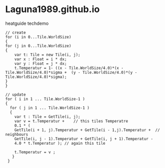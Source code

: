 # Laguna1989.github.io
heatguide techdemo

    // create 
    for (i in 0...Tile.WorldSize)
    {
    for (j in 0...Tile.WorldSize)
    {
    	var t: Tile = new Tile(i, j);
    	var x : Float = i * dx;
    	var y : Float = j * dx;
    	t.Temperatur = 1- ((x - Tile.WorldSize/4.0)*(x - Tile.WorldSize/4.0)*sigma +  (y - Tile.WorldSize/4.0)*(y - Tile.WorldSize/4.0)*sigma);
    }
    }

    // update
    for ( i in 1 ... Tile.WorldSize-1 )
    {
      for ( j in 1 ... Tile.WorldSize-1 )
      {
        var t : Tile = GetTile(i, j);
        var v = t.Temperatur +    // this tiles Temperatre
        0.1 * ( 
        GetTile(i + 1, j).Temperatur + GetTile(i - 1,j).Temperatur +  // neighbours
        GetTile(i, j - 1).Temperatur + GetTile(i, j + 1).Temperatur - 
        4.0 * t.Temperatur ); // again this tile
        
        t.Temperatur = v ;
       }
     }
